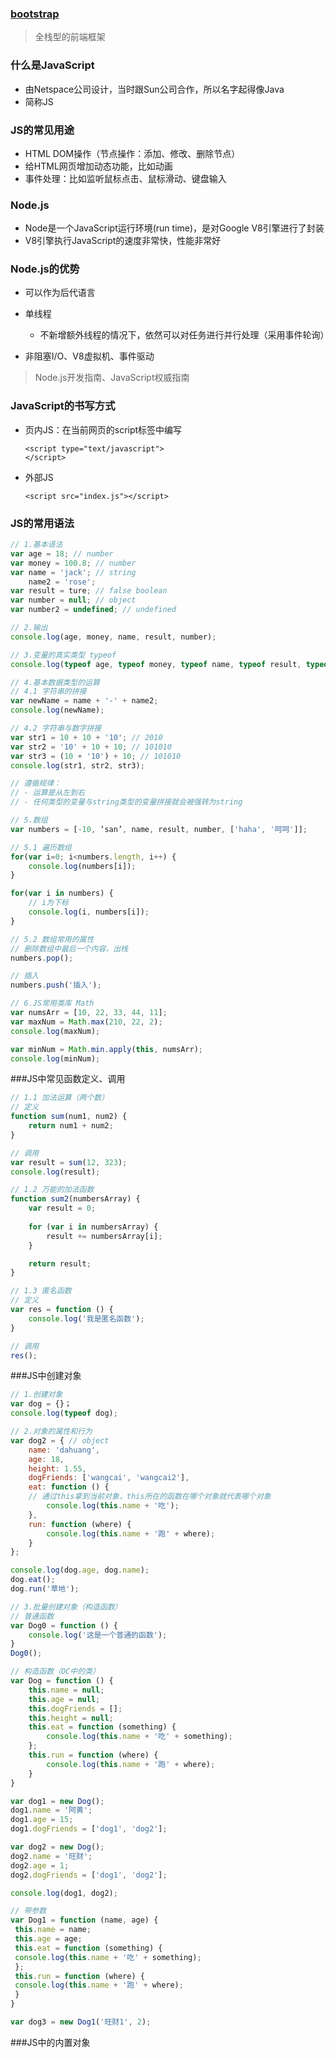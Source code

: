 ### [bootstrap](http://www.bootcss.com)

> 全栈型的前端框架

### 什么是JavaScript

* 由Netspace公司设计，当时跟Sun公司合作，所以名字起得像Java
* 简称JS

### JS的常见用途

* HTML DOM操作（节点操作：添加、修改、删除节点）
* 给HTML网页增加动态功能，比如动画
* 事件处理：比如监听鼠标点击、鼠标滑动、键盘输入

### Node.js

* Node是一个JavaScript运行环境\(run time\)，是对Google V8引擎进行了封装
* V8引擎执行JavaScript的速度非常快，性能非常好

### Node.js的优势

* 可以作为后代语言
* 单线程

  * 不新增额外线程的情况下，依然可以对任务进行并行处理（采用事件轮询）

* 非阻塞I\/O、V8虚拟机、事件驱动


> Node.js开发指南、JavaScript权威指南

### JavaScript的书写方式

* 页内JS：在当前网页的script标签中编写

  ```
  <script type="text/javascript">
  </script>
  ```

* 外部JS

  ```
  <script src="index.js"></script>
  ```


### JS的常用语法
```js
// 1.基本语法
var age = 18; // number
var money = 100.8; // number
var name = 'jack'; // string
    name2 = 'rose'; 
var result = ture; // false boolean
var number = null; // object
var number2 = undefined; // undefined

// 2.输出
console.log(age, money, name, result, number);

// 3.变量的真实类型 typeof
console.log(typeof age, typeof money, typeof name, typeof result, typeof number);

// 4.基本数据类型的运算
// 4.1 字符串的拼接
var newName = name + '-' + name2;
console.log(newName);

// 4.2 字符串与数字拼接
var str1 = 10 + 10 + '10'; // 2010
var str2 = '10' + 10 + 10; // 101010
var str3 = (10 + '10') + 10; // 101010
console.log(str1, str2, str3);

// 遵循规律：
// - 运算是从左到右
// - 任何类型的变量与string类型的变量拼接就会被强转为string

// 5.数组
var numbers = [-10, ‘san’, name, result, number, ['haha', '呵呵']];

// 5.1 遍历数组
for(var i=0; i<numbers.length, i++) {
    console.log(numbers[i]);
}

for(var i in numbers) {
    // i为下标
    console.log(i, numbers[i]);
}

// 5.2 数组常用的属性
// 删除数组中最后一个内容，出栈
numbers.pop();

// 插入
numbers.push('插入');

// 6.JS常用类库 Math
var numsArr = [10, 22, 33, 44, 11];
var maxNum = Math.max(210, 22, 2);
console.log(maxNum);

var minNum = Math.min.apply(this, numsArr);
console.log(minNum);
```

###JS中常见函数定义、调用
```js
// 1.1 加法运算（两个数）
// 定义
function sum(num1, num2) {
    return num1 + num2;
}

// 调用
var result = sum(12, 323);
console.log(result);

// 1.2 万能的加法函数
function sum2(numbersArray) {
    var result = 0;
    
    for (var i in numbersArray) {
        result += numbersArray[i];
    }

    return result;
}

// 1.3 匿名函数
// 定义
var res = function () {
    console.log('我是匿名函数');
}

// 调用
res();
```

###JS中创建对象
```js
// 1.创建对象
var dog = {}；
console.log(typeof dog);

// 2.对象的属性和行为
var dog2 = { // object
    name: 'dahuang',
    age: 18,
    height: 1.55,
    dogFriends: ['wangcai', 'wangcai2'],
    eat: function () {
    // 通过this拿到当前对象，this所在的函数在哪个对象就代表哪个对象
        console.log(this.name + '吃'); 
    },
    run: function (where) {
        console.log(this.name + '跑' + where);
    }
};

console.log(dog.age, dog.name);
dog.eat();
dog.run('草地');

// 3.批量创建对象（构造函数）
// 普通函数
var Dog0 = function () {
    console.log('这是一个普通的函数');
}
Dog0();

// 构造函数（OC中的类）
var Dog = function () {
    this.name = null;
    this.age = null;
    this.dogFriends = [];
    this.height = null;
    this.eat = function (something) {
        console.log(this.name + '吃' + something);
    };
    this.run = function (where) {
        console.log(this.name + '跑' + where);
    }
}

var dog1 = new Dog();
dog1.name = '阿黄';
dog1.age = 15;
dog1.dogFriends = ['dog1', 'dog2'];

var dog2 = new Dog();
dog2.name = '旺财';
dog2.age = 1;
dog2.dogFriends = ['dog1', 'dog2'];

console.log(dog1, dog2);

// 带参数
var Dog1 = function (name, age) {
 this.name = name;
 this.age = age;
 this.eat = function (something) {
 console.log(this.name + '吃' + something);
 };
 this.run = function (where) {
 console.log(this.name + '跑' + where);
 }
}

var dog3 = new Dog1('旺财1', 2);
```

###JS中的内置对象

